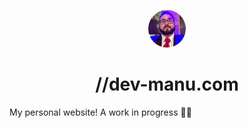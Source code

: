 <p align="center">
  <img alt="" src="/src/assets/headshot.jpg" width="60" style="border-radius: 50%" />
</p>
<h1 align="center">
  //dev-manu.com
</h1>

My personal website! A work in progress 👷‍♂️
